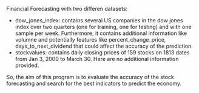 Financial Forecasting with two differen datasets:
* dow_jones_index: contains several US companies in the dow jones index over two quarters (one for training, one for testing) and with one sample per week.
Furthermore, it contains additional information like volumne and potentially features like percent_change_price, days_to_next_dividend that could affect the accuracy of the prediction.
* stockvalues: contains daily closing prices of 159 stocks on 1813 dates from Jan 3, 2000 to March 30. Here are no additional information provided. 

So, the aim of this program is to evaluate the accuracy of the stock forecasting and search for the best indicators to predict the economy.